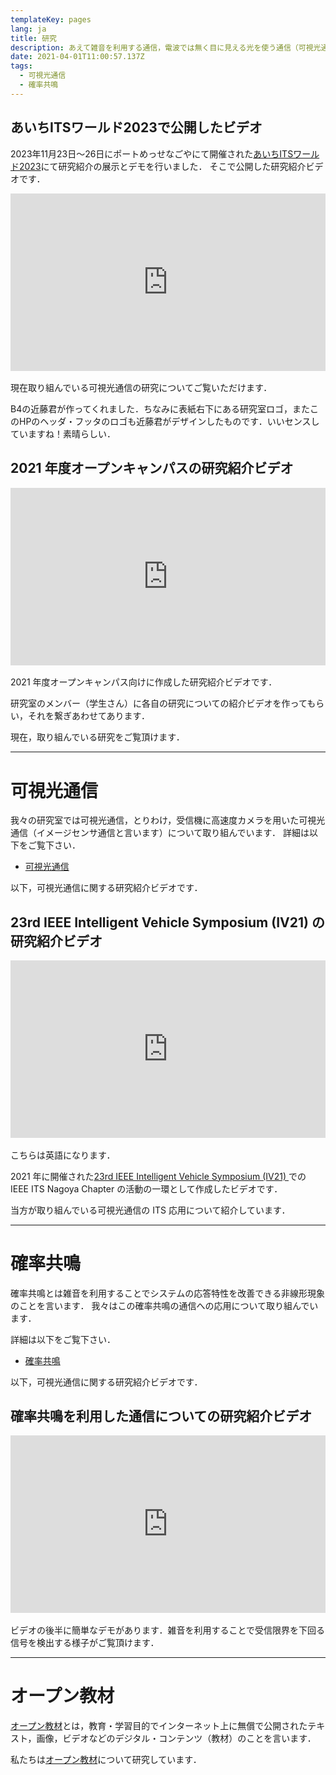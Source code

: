 ```yaml
---
templateKey: pages
lang: ja
title: 研究
description: あえて雑音を利用する通信，電波では無く目に見える光を使う通信（可視光通信），機械学習を活用した通信，超音波の応用など既存の通信の枠を超えたところからアプローチをすることで，通信の本質に迫ることを目指しています．
date: 2021-04-01T11:00:57.137Z
tags:
  - 可視光通信
  - 確率共鳴
---
```


## あいちITSワールド2023で公開したビデオ

2023年11月23日〜26日にポートめっせなごやにて開催された[あいちITSワールド2023](https://aichi-its.jp/itsworld/)にて研究紹介の展示とデモを行いました．
そこで公開した研究紹介ビデオです．

<div style="padding:56.25% 0 0 0;position:relative;"><iframe src="https://player.vimeo.com/video/902135247?badge=0&amp;autopause=0&amp;player_id=0&amp;app_id=58479" frameborder="0" allow="autoplay; fullscreen; picture-in-picture" style="position:absolute;top:0;left:0;width:100%;height:100%;" title="あいちITSワールド2023"></iframe></div><script src="https://player.vimeo.com/api/player.js"></script>

<br />
現在取り組んでいる可視光通信の研究についてご覧いただけます．

B4の近藤君が作ってくれました．ちなみに表紙右下にある研究室ロゴ，またこのHPのヘッダ・フッタのロゴも近藤君がデザインしたものです．いいセンスしていますね！素晴らしい．

## 2021 年度オープンキャンパスの研究紹介ビデオ

<div style="padding:56.25% 0 0 0;position:relative;"><iframe src="https://player.vimeo.com/video/631918341?h=edbf01e210&amp;badge=0&amp;autopause=0&amp;player_id=0&amp;app_id=58479" frameborder="0" allow="autoplay; fullscreen; picture-in-picture" allowfullscreen style="position:absolute;top:0;left:0;width:100%;height:100%;" title="open-campus_yamazato"></iframe></div><script src="https://player.vimeo.com/api/player.js"></script>

<br />
2021 年度オープンキャンパス向けに作成した研究紹介ビデオです．

研究室のメンバー（学生さん）に各自の研究についての紹介ビデオを作ってもらい，それを繋ぎあわせてあります．

現在，取り組んでいる研究をご覧頂けます．

<hr />

# 可視光通信

我々の研究室では可視光通信，とりわけ，受信機に高速度カメラを用いた可視光通信（イメージセンサ通信と言います）について取り組んでいます．
詳細は以下をご覧下さい．

- [可視光通信](/research/Visible-light-communications/ "可視光通信")

以下，可視光通信に関する研究紹介ビデオです．

## 23rd IEEE Intelligent Vehicle Symposium (IV21) の研究紹介ビデオ

<div style="padding:56.25% 0 0 0;position:relative;"><iframe src="https://player.vimeo.com/video/631908435?h=ebe66dc0ed&amp;badge=0&amp;autopause=0&amp;player_id=0&amp;app_id=58479" frameborder="0" allow="autoplay; fullscreen; picture-in-picture" allowfullscreen style="position:absolute;top:0;left:0;width:100%;height:100%;" title="IV21_Nagoya_University_Yamazato"></iframe></div><script src="https://player.vimeo.com/api/player.js"></script>

<br />
こちらは英語になります．

2021 年に開催された[23rd IEEE Intelligent Vehicle Symposium (IV21) ](https://2021.ieee-iv.org/ "23rd IEEE Intelligent Vehicle Symposium (IV21) ")での IEEE ITS Nagoya Chapter の活動の一環として作成したビデオです．

当方が取り組んでいる可視光通信の ITS 応用について紹介しています．

<hr />

# 確率共鳴

確率共鳴とは雑音を利用することでシステムの応答特性を改善できる非線形現象のことを言います．
我々はこの確率共鳴の通信への応用について取り組んでいます．

詳細は以下をご覧下さい．

- [確率共鳴](/research/Stochastic-resonance/ "確率共鳴")

以下，可視光通信に関する研究紹介ビデオです．

## 確率共鳴を利用した通信についての研究紹介ビデオ

<div style="padding:56.25% 0 0 0;position:relative;"><iframe src="https://player.vimeo.com/video/499501573?h=57a52fd782&amp;badge=0&amp;autopause=0&amp;player_id=0&amp;app_id=58479" frameborder="0" allow="autoplay; fullscreen; picture-in-picture" allowfullscreen style="position:absolute;top:0;left:0;width:100%;height:100%;" title="確率共鳴（Stochastic Resonance）"></iframe></div><script src="https://player.vimeo.com/api/player.js"></script>

<br />
ビデオの後半に簡単なデモがあります．雑音を利用することで受信限界を下回る信号を検出する様子がご覧頂けます．

---

# オープン教材

[オープン教材](/research/OER/)とは，教育・学習目的でインターネット上に無償で公開されたテキスト，画像，ビデオなどのデジタル・コンテンツ（教材）のことを言います．

私たちは[オープン教材](/research/OER/)について研究しています．

